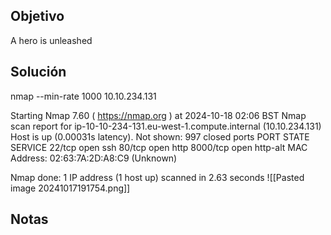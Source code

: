 ## Objetivo 
A hero is unleashed
## Solución 
nmap --min-rate 1000 10.10.234.131

Starting Nmap 7.60 ( https://nmap.org ) at 2024-10-18 02:06 BST
Nmap scan report for ip-10-10-234-131.eu-west-1.compute.internal (10.10.234.131)
Host is up (0.00031s latency).
Not shown: 997 closed ports
PORT     STATE SERVICE
22/tcp   open  ssh
80/tcp   open  http
8000/tcp open  http-alt
MAC Address: 02:63:7A:2D:A8:C9 (Unknown)

Nmap done: 1 IP address (1 host up) scanned in 2.63 seconds
![[Pasted image 20241017191754.png]]
## Notas
